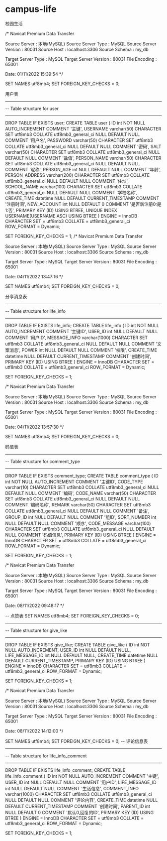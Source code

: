 # campus-life

校园生活

/*
Navicat Premium Data Transfer

Source Server         : 本地(MySQL)
Source Server Type    : MySQL
Source Server Version : 80031
Source Host           : localhost:3306
Source Schema         : my_db

Target Server Type    : MySQL
Target Server Version : 80031
File Encoding         : 65001

Date: 01/11/2022 15:39:54
*/

SET NAMES utf8mb4;
SET FOREIGN_KEY_CHECKS = 0;

用户表

-- ----------------------------
-- Table structure for user
-- ----------------------------
DROP TABLE IF EXISTS user;
CREATE TABLE user  (
ID int NOT NULL AUTO_INCREMENT COMMENT '主键',
USERNAME varchar(50) CHARACTER SET utf8mb3 COLLATE utf8mb3_general_ci NULL DEFAULT NULL COMMENT '用户名',
PASSWORD varchar(50) CHARACTER SET utf8mb3 COLLATE utf8mb3_general_ci NULL DEFAULT NULL COMMENT '密码',
SALT varchar(50) CHARACTER SET utf8mb3 COLLATE utf8mb3_general_ci NULL DEFAULT NULL COMMENT '盐值',
PERSON_NAME varchar(50) CHARACTER SET utf8mb3 COLLATE utf8mb3_general_ci NULL DEFAULT NULL COMMENT '昵称',
PERSON_AGE int NULL DEFAULT NULL COMMENT '年龄',
PERSON_ADDRESS varchar(200) CHARACTER SET utf8mb3 COLLATE utf8mb3_general_ci NULL DEFAULT NULL COMMENT '住址',
SCHOOL_NAME varchar(100) CHARACTER SET utf8mb3 COLLATE utf8mb3_general_ci NULL DEFAULT NULL COMMENT '学校名称',
CREATE_TIME datetime NULL DEFAULT CURRENT_TIMESTAMP COMMENT '注册时间',
NEW_ACCOUNT int NULL DEFAULT 0 COMMENT '是否新注册0:是 1:否',
PRIMARY KEY (ID) USING BTREE,
UNIQUE INDEX USERNAME(USERNAME ASC) USING BTREE
) ENGINE = InnoDB CHARACTER SET = utf8mb3 COLLATE = utf8mb3_general_ci ROW_FORMAT = Dynamic;

SET FOREIGN_KEY_CHECKS = 1;
/*
Navicat Premium Data Transfer

Source Server         : 本地(MySQL)
Source Server Type    : MySQL
Source Server Version : 80031
Source Host           : localhost:3306
Source Schema         : my_db

Target Server Type    : MySQL
Target Server Version : 80031
File Encoding         : 65001

Date: 04/11/2022 13:47:16
*/

SET NAMES utf8mb4;
SET FOREIGN_KEY_CHECKS = 0;

分享消息表

-- ----------------------------
-- Table structure for life_info
-- ----------------------------
DROP TABLE IF EXISTS life_info;
CREATE TABLE life_info  (
ID int NOT NULL AUTO_INCREMENT COMMENT '主键ID',
USER_ID int NULL DEFAULT NULL COMMENT '用户ID',
MESSAGE_INFO varchar(1000) CHARACTER SET utf8mb3 COLLATE utf8mb3_general_ci NULL DEFAULT NULL COMMENT '文案消息',
POWER int NULL DEFAULT NULL COMMENT '权限',
CREATE_TIME datetime NULL DEFAULT CURRENT_TIMESTAMP COMMENT '创建时间',
PRIMARY KEY (ID) USING BTREE
) ENGINE = InnoDB CHARACTER SET = utf8mb3 COLLATE = utf8mb3_general_ci ROW_FORMAT = Dynamic;

SET FOREIGN_KEY_CHECKS = 1;

/*
Navicat Premium Data Transfer

Source Server         : 本地(MySQL)
Source Server Type    : MySQL
Source Server Version : 80031
Source Host           : localhost:3306
Source Schema         : my_db

Target Server Type    : MySQL
Target Server Version : 80031
File Encoding         : 65001

Date: 04/11/2022 13:57:30
*/

SET NAMES utf8mb4;
SET FOREIGN_KEY_CHECKS = 0;

码值表
-- ----------------------------
-- Table structure for comment_type
-- ----------------------------
DROP TABLE IF EXISTS comment_type;
CREATE TABLE comment_type  (
ID int NOT NULL AUTO_INCREMENT COMMENT '主键ID',
CODE_TYPE varchar(10) CHARACTER SET utf8mb3 COLLATE utf8mb3_general_ci NULL DEFAULT NULL COMMENT '编码',
CODE_NAME varchar(50) CHARACTER SET utf8mb3 COLLATE utf8mb3_general_ci NULL DEFAULT NULL COMMENT '编码名称',
REMARK varchar(50) CHARACTER SET utf8mb3 COLLATE utf8mb3_general_ci NULL DEFAULT NULL COMMENT '备注',
GROUP_ID int NULL DEFAULT NULL COMMENT '组ID',
SORT_NUMBER int NULL DEFAULT NULL COMMENT '顺序',
CODE_MESSAGE varchar(100) CHARACTER SET utf8mb3 COLLATE utf8mb3_general_ci NULL DEFAULT NULL COMMENT '码值信息',
PRIMARY KEY (ID) USING BTREE
) ENGINE = InnoDB CHARACTER SET = utf8mb3 COLLATE = utf8mb3_general_ci ROW_FORMAT = Dynamic;

SET FOREIGN_KEY_CHECKS = 1;

/*
Navicat Premium Data Transfer

Source Server         : 本地(MySQL)
Source Server Type    : MySQL
Source Server Version : 80031
Source Host           : localhost:3306
Source Schema         : my_db

Target Server Type    : MySQL
Target Server Version : 80031
File Encoding         : 65001

Date: 08/11/2022 09:48:17
*/

-- 点赞表
SET NAMES utf8mb4;
SET FOREIGN_KEY_CHECKS = 0;

-- ----------------------------
-- Table structure for give_like
-- ----------------------------
DROP TABLE IF EXISTS give_like;
CREATE TABLE give_like  (
ID int NOT NULL AUTO_INCREMENT,
USER_ID int NULL DEFAULT NULL,
LIFE_MESSAGE_ID int NULL DEFAULT NULL,
CREATE_TIME datetime NULL DEFAULT CURRENT_TIMESTAMP,
PRIMARY KEY (ID) USING BTREE
) ENGINE = InnoDB CHARACTER SET = utf8mb3 COLLATE = utf8mb3_general_ci ROW_FORMAT = Dynamic;

SET FOREIGN_KEY_CHECKS = 1;

/*
Navicat Premium Data Transfer

Source Server         : 本地(MySQL)
Source Server Type    : MySQL
Source Server Version : 80031
Source Host           : localhost:3306
Source Schema         : my_db

Target Server Type    : MySQL
Target Server Version : 80031
File Encoding         : 65001

Date: 08/11/2022 14:12:00
*/

SET NAMES utf8mb4;
SET FOREIGN_KEY_CHECKS = 0;
-- 评论信息表
-- ----------------------------
-- Table structure for life_info_comment
-- ----------------------------
DROP TABLE IF EXISTS life_info_comment;
CREATE TABLE life_info_comment  (
ID int NOT NULL AUTO_INCREMENT COMMENT '主键',
USER_ID int NULL DEFAULT NULL COMMENT '用户ID',
LIFE_MESSAGE_ID int NULL DEFAULT NULL COMMENT '生活信息',
COMMENT_INFO varchar(1000) CHARACTER SET utf8mb3 COLLATE utf8mb3_general_ci NULL DEFAULT NULL COMMENT '评论内容',
CREATE_TIME datetime NULL DEFAULT CURRENT_TIMESTAMP COMMENT '创建时间',
PARENT_ID int NULL DEFAULT 0 COMMENT '默认0,回复的ID',
PRIMARY KEY (ID) USING BTREE
) ENGINE = InnoDB CHARACTER SET = utf8mb3 COLLATE = utf8mb3_general_ci ROW_FORMAT = Dynamic;

SET FOREIGN_KEY_CHECKS = 1;



